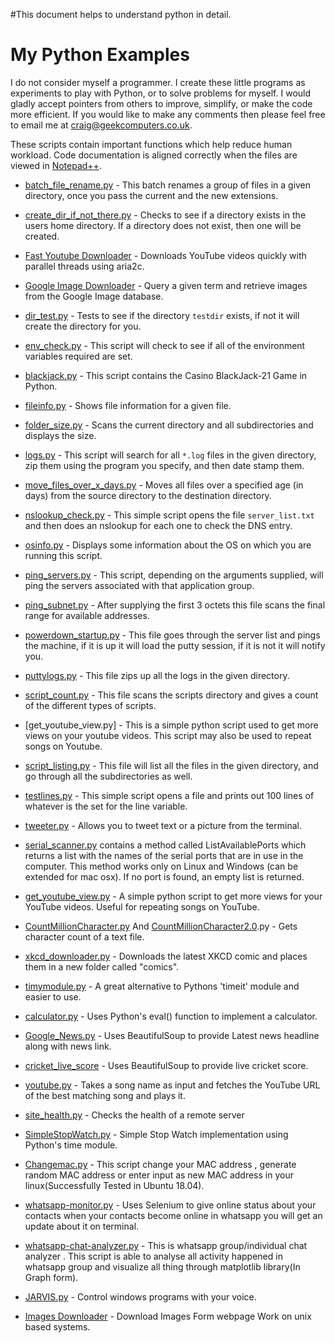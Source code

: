 #This document helps to understand python in detail.
# My Python Examples

I do not consider myself a programmer. I create these little programs as experiments to play with Python, or to solve problems for myself. I would gladly accept pointers from others to improve, simplify, or make the code more efficient. If you would like to make any comments then please feel free to email me at craig@geekcomputers.co.uk.

These scripts contain important functions which help reduce human workload.
Code documentation is aligned correctly when the files are viewed in [Notepad++](https://notepad-plus-plus.org/).

- [batch_file_rename.py](https://github.com/geekcomputers/Python/blob/master/batch_file_rename.py) - This batch renames a group of files in a given directory, once you pass the current and the new extensions.

- [create_dir_if_not_there.py](https://github.com/geekcomputers/Python/blob/master/create_dir_if_not_there.py) - Checks to see if a directory exists in the users home directory. If a directory does not exist, then one will be created.

- [Fast Youtube Downloader](https://github.com/geekcomputers/Python/blob/master/youtube-downloader%20fast.py) - Downloads YouTube videos quickly with parallel threads using aria2c.

- [Google Image Downloader](https://github.com/geekcomputers/Python/tree/master/Google_Image_Downloader) - Query a given term and retrieve images from the Google Image database.

- [dir_test.py](https://github.com/geekcomputers/Python/blob/master/dir_test.py) - Tests to see if the directory `testdir` exists, if not it will create the directory for you.

- [env_check.py](https://github.com/geekcomputers/Python/blob/master/env_check.py) - This script will check to see if all of the environment variables required are set.

- [blackjack.py](https://github.com/Ratna04priya/Python/blob/master/BlackJack_game/blackjack.py) - This script contains the Casino BlackJack-21 Game in Python.

- [fileinfo.py](https://github.com/geekcomputers/Python/blob/master/fileinfo.py) - Shows file information for a given file.

- [folder_size.py](https://github.com/geekcomputers/Python/blob/master/folder_size.py) - Scans the current directory and all subdirectories and displays the size.

- [logs.py](https://github.com/geekcomputers/Python/blob/master/logs.py) - This script will search for all `*.log` files in the given directory, zip them using the program you specify, and then date stamp them.

- [move_files_over_x_days.py](https://github.com/geekcomputers/Python/blob/master/move_files_over_x_days.py) - Moves all files over a specified age (in days) from the source directory to the destination directory.

- [nslookup_check.py](https://github.com/geekcomputers/Python/blob/master/nslookup_check.py) - This simple script opens the file `server_list.txt` and then does an nslookup for each one to check the DNS entry.

- [osinfo.py](https://github.com/geekcomputers/Python/blob/master/osinfo.py) - Displays some information about the OS on which you are running this script.

- [ping_servers.py](https://github.com/geekcomputers/Python/blob/master/ping_servers.py) - This script, depending on the arguments supplied, will ping the servers associated with that application group.

- [ping_subnet.py](https://github.com/geekcomputers/Python/blob/master/ping_subnet.py) - After supplying the first 3 octets this file scans the final range for available addresses.

- [powerdown_startup.py](https://github.com/geekcomputers/Python/blob/master/powerdown_startup.py) - This file goes through the server list and pings the machine, if it is up it will load the putty session, if it is not it will notify you.

- [puttylogs.py](https://github.com/geekcomputers/Python/blob/master/puttylogs.py) -  This file zips up all the logs in the given directory.

- [script_count.py](https://github.com/geekcomputers/Python/blob/master/script_count.py) - This file scans the scripts directory and gives a count of the different types of scripts.

- [get_youtube_view.py] - This is a simple python script used to get more views on your youtube videos. This script may also be used to repeat songs on Youtube. 

- [script_listing.py](https://github.com/geekcomputers/Python/blob/master/script_listing.py) - This file will list all the files in the given directory, and go through all the subdirectories as well.

- [testlines.py](https://github.com/geekcomputers/Python/blob/master/testlines.py) - This simple script opens a file and prints out 100 lines of whatever is the set for the line variable.

- [tweeter.py](https://github.com/geekcomputers/Python/blob/master/tweeter.py) - Allows you to tweet text or a picture from the terminal.

- [serial_scanner.py](https://github.com/geekcomputers/Python/blob/master/serial_scanner.py) contains a method called ListAvailablePorts which returns a list with the names of the serial ports that are in use in the computer. This method works only on Linux and Windows (can be extended for mac osx). If no port is found, an empty list is returned.

- [get_youtube_view.py](https://github.com/geekcomputers/Python/blob/master/get_youtube_view.py) - A simple python script to get more views for your YouTube videos. Useful for repeating songs on YouTube.

- [CountMillionCharacter.py](https://github.com/geekcomputers/Python/blob/master/CountMillionCharacter.py) And [CountMillionCharacter2.0](https://github.com/geekcomputers/Python/blob/master/CountMillionCharacters-2.0.py).py - Gets character count of a text file.

- [xkcd_downloader.py](https://github.com/geekcomputers/Python/blob/master/xkcd_downloader.py) - Downloads the latest XKCD comic and places them in a new folder called "comics".

- [timymodule.py](https://github.com/geekcomputers/Python/blob/master/timymodule.py) - A great alternative to Pythons 'timeit' module and easier to use.

- [calculator.py](https://github.com/geekcomputers/Python/blob/master/calculator.py) - Uses Python's eval() function to implement a calculator.

- [Google_News.py](https://github.com/geekcomputers/Python/blob/master/Google_News.py) - Uses BeautifulSoup to provide Latest news headline along with news link.

- [cricket_live_score](https://github.com/geekcomputers/Python/blob/master/Cricket_score.py) - Uses BeautifulSoup to provide live cricket score.

- [youtube.py](https://github.com/geekcomputers/Python/blob/master/youtube.py) - Takes a song name as input and fetches the YouTube URL of the best matching song and plays it.  

- [site_health.py](https://github.com/geekcomputers/Python/blob/master/site_health.py) - Checks the health of a remote server

- [SimpleStopWatch.py](https://github.com/geekcomputers/Python/blob/master/SimpleStopWatch.py) - Simple Stop Watch implementation using Python's time module. 

- [Changemac.py](https://github.com/geekcomputers/Python/blob/master/changemac.py) - This script change your MAC address , generate random MAC address or enter input as new MAC address in your linux(Successfully Tested in Ubuntu 18.04). 
- [whatsapp-monitor.py](https://github.com/geekcomputers/Python/blob/master/whatsapp-monitor.py) - Uses Selenium to give online status about your contacts when your contacts become online in whatsapp you will get an update about it on terminal.

- [whatsapp-chat-analyzer.py](https://github.com/subahanii/whatsapp-Chat-Analyzer) - This is whatsapp group/individual chat analyzer .
This script is able to analyse all activity happened in whatsapp group and visualize all thing through matplotlib library(In Graph form).

- [JARVIS.py](https://git.io/fjH8m) - Control windows programs with your voice.


- [Images Downloader](https://git.io/JvnJh) - Download Images Form webpage Work on unix based systems.

